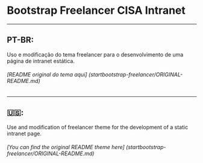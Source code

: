 # Bootstrap Freelancer CISA Intranet
---
## PT-BR:
Uso e modificação do tema freelancer para o desenvolvimento de uma página de intranet estática.
###### [README original do tema aqui] (startbootstrap-freelancer/ORIGINAL-README.md)
---
## :us::
Use and modification of freelancer theme for the development of a static intranet page.
###### [You can find the original README theme here] (startbootstrap-freelancer/ORIGINAL-README.md)
